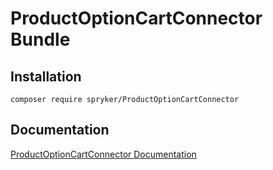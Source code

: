 # ProductOptionCartConnector Bundle

## Installation

```
composer require spryker/ProductOptionCartConnector
```

## Documentation

[ProductOptionCartConnector Documentation](https://spryker.github.io/product-option-cart-connector/index.html)




